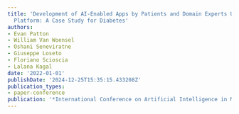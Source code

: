 ```yaml
---
title: 'Development of AI-Enabled Apps by Patients and Domain Experts Using the Punya
  Platform: A Case Study for Diabetes'
authors:
- Evan Patton
- William Van Woensel
- Oshani Seneviratne
- Giuseppe Loseto
- Floriano Scioscia
- Lalana Kagal
date: '2022-01-01'
publishDate: '2024-12-25T15:35:15.433208Z'
publication_types:
- paper-conference
publication: '*International Conference on Artificial Intelligence in Medicine*'
---
```

